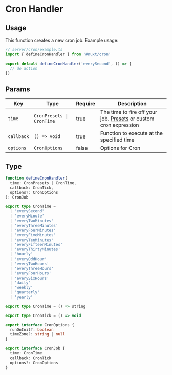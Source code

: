 # Cron Handler

## Usage

This function creates a new cron job. Example usage:

```ts
// server/cron/example.ts
import { defineCronHandler } from '#nuxt/cron'

export default defineCronHandler('everySecond', () => {
  // do action
})
```

## Params

| **Key**    | **Type**                  | **Require** | **Description**                                                               |
|------------|---------------------------|-------------|-------------------------------------------------------------------------------|
| `time`     | `CronPresets \| CronTime` | true        | The time to fire off your job. [Presets](./presets) or custom cron expression |
| `callback` | `() => void`              | true        | Function to execute at the specified time                                     |
| `options`  | `CronOptions`             | false       | Options for Cron                                                              |

## Type

```ts
function defineCronHandler(
  time: CronPresets | CronTime,
  callback: CronTick,
  options?: CronOptions
): CronJob

export type CronTime =
  | 'everySecond'
  | 'everyMinute'
  | 'everyTwoMinutes'
  | 'everyThreeMinutes'
  | 'everyFourMinutes'
  | 'everyFiveMinutes'
  | 'everyTenMinutes'
  | 'everyFifteenMinutes'
  | 'everyThirtyMinutes'
  | 'hourly'
  | 'everyOddHour'
  | 'everyTwoHours'
  | 'everyThreeHours'
  | 'everyFourHours'
  | 'everySixHours'
  | 'daily'
  | 'weekly'
  | 'quarterly'
  | 'yearly'

export type CronTime = () => string

export type CronTick = () => void

export interface CronOptions {
  runOnInit?: boolean
  timeZone?: string | null
}

export interface CronJob {
  time: CronTime
  callback: CronTick
  options?: CronOptions
}
```
